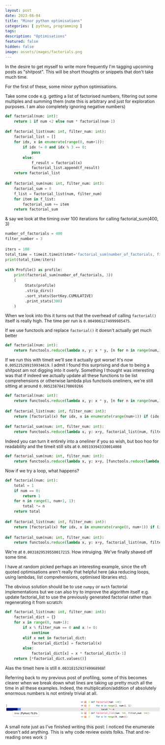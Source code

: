 ```yaml
---
layout: post
date: 2023-08-04
title: "Minor python optimisations"
categories: [ python, programming ]
tags: 
description: "Optimisations"
featured: false
hidden: false
image: assets/images/factorials.png
---
```


In the desire to get myself to write more frequently I'm tagging upcoming posts as "shitpost". This will be short thoughts or snippets that don't take much time.

For the first of these, some minor python optimisations.

Take some code e.g. getting a list of factorised numbers, filtering out some multiples and summing them 
(note this is arbitrary and just for exploration purposes. I am also completely ignoring negative numbers)

```python
def factorial(num: int):
    return 1 if num <2 else num * factorial(num-1)

def factorial_list(num: int, filter_num: int):
    factorial_list = []
    for idx, x in enumerate(range(0, num+1)):
        if idx != 0 and idx % 3 == 0:
            pass
        else:
            f_result = factorial(x)
            factorial_list.append(f_result)
    return factorial_list

def factorial_sum(num: int, filter_num: int):
    factorial_sum = 0
    f_list = factorial_list(num, filter_num)
    for item in f_list:
        factorial_sum += item
    return factorial_sum
```

& say we look at the timing over 100 iterations for calling factorial_sum(400, 3)

```python
number_of_factorials = 400
filter_number = 3

iters = 100
total_time = timeit.timeit(stmt='factorial_sum(number_of_factorials, filter_number)', number=iters, globals=globals())
print(total_time/iters)

with Profile() as profile:
    print(factorial_sum(number_of_factorials, 3)) 
    (
         Stats(profile)
         .strip_dirs()
         .sort_stats(SortKey.CUMULATIVE)
         .print_stats(300)
    )
```

When we look into this it turns out that the overhead of calling `factorial()` itself is really high. The time per run is `0.0049061274999985475`.

If we use functools and replace `factorial()` it doesn't actually get much better

```python
def factorial(num: int):
    return functools.reduce(lambda x, y: x * y, [n for n in range(num,1,-1)]) if num > 1 else 1
```

If we run this with timeit we'll see it actually got worse! It's now `0.005225289159934619`. I admit I found this surprising and due to being a shitpost am not digging into it overly. 
Something I thought was interesting was that if indeed we actually update all these functions to be list comprehensions or otherwise lambda plus functools oneliners, we're still sitting at around `0.005238784170069266`

```python
def factorial(num: int):
    return functools.reduce(lambda x, y: x * y, [n for n in range(num,1,-1)]) if num > 1 else 1

def factorial_list(num: int, filter_num: int):
    return [factorial(x) for idx, x in enumerate(range(num+1)) if (idx == 0 or idx % filter_num != 0)]

def factorial_sum(num: int, filter_num: int):
    return functools.reduce(lambda x, y: x+y, factorial_list(num, filter_num))
```

Indeed you can turn it entirely into a oneliner if you so wish, but boo hoo for readability and the timeit still sits at `0.005193943330014008`

```python
def factorial_sum(num: int, filter_num: int):
    return functools.reduce(lambda x, y: x+y, [functools.reduce(lambda x, y: x * y, [n for n in range(x,1,-1)]) if x > 1 else 1 for idx, x in enumerate(range(num+1)) if (idx == 0 or idx % filter_num != 0)])
```

Now if we try a loop, what happens?

```python
def factorial(num: int):
    total = 1
    if num == 0:
        return 1
    for n in range(1, num+1, 1):
        total *= n
    return total

def factorial_list(num: int, filter_num: int):
    return [factorial(x) for idx, x in enumerate(range(0, num+1)) if (idx == 0 or idx % filter_num != 0)]

def factorial_sum(num: int, filter_num: int):
    return functools.reduce(lambda x, y: x+y, factorial_list(num, filter_num))
```

We're at `0.0031829539550017215`. How intruiging. We've finally shaved off some time. 

I have at random picked perhaps an interesting example, since the oft quoted optimisations aren't really that helpful here (aka reducing loops, using lambdas, list comprehensions, optimised libraries etc).

The obvious solution should be to use `numpy` or `math` factorial implementations but we can also try to improve the algorithm itself e.g. update factorial_list to use the previously generated factorial rather than regenerating it from scratch:

```python
def factorial_list(num: int, filter_num: int):
    factorial_dict = {}
    for x in range(0, num+1):
        if x % filter_num == 0 and x != 0:
            continue
        elif x not in factorial_dict:
            factorial_dict[x] = factorial(x)
        else:
            factorial_dict[x] = x * factorial_dict[x-1]
    return [*factorial_dict.values()]
```

Alas the timeit here is still `0.0031815293749968988`!

Referring back to my previous post of profiling, some of this becomes clearer when we break down what lines are taking up pretty much all the time in all these examples. Indeed, the multiplication/addition of absolutely enormous numbers is not entirely trivial at all.

![Multiplication](/assets/images/multiplication.png)

A small note just as I've finished writing this post: I noticed the enumerate doesn't add anything. This is why code review exists folks. That and re-reading ones work :)